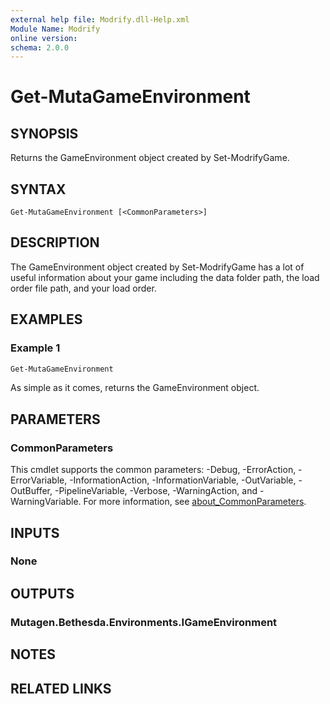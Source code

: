 ```yaml
---
external help file: Modrify.dll-Help.xml
Module Name: Modrify
online version:
schema: 2.0.0
---
```


# Get-MutaGameEnvironment

## SYNOPSIS
Returns the GameEnvironment object created by Set-ModrifyGame.

## SYNTAX

```
Get-MutaGameEnvironment [<CommonParameters>]
```

## DESCRIPTION
The GameEnvironment object created by Set-ModrifyGame has a lot of useful information about your game including the data folder path, the load order file path, and your load order.

## EXAMPLES

### Example 1
```powershell
Get-MutaGameEnvironment
```

As simple as it comes, returns the GameEnvironment object.

## PARAMETERS

### CommonParameters
This cmdlet supports the common parameters: -Debug, -ErrorAction, -ErrorVariable, -InformationAction, -InformationVariable, -OutVariable, -OutBuffer, -PipelineVariable, -Verbose, -WarningAction, and -WarningVariable. For more information, see [about_CommonParameters](http://go.microsoft.com/fwlink/?LinkID=113216).

## INPUTS

### None

## OUTPUTS

### Mutagen.Bethesda.Environments.IGameEnvironment

## NOTES

## RELATED LINKS
